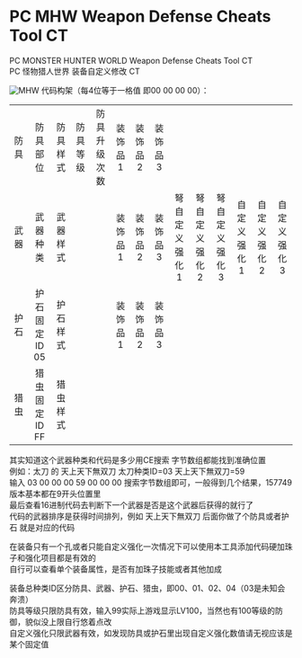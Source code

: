 # PC MHW Weapon Defense Cheats Tool CT
PC MONSTER HUNTER WORLD Weapon Defense Cheats Tool CT</br>
PC 怪物猎人世界 装备自定义修改 CT

<img src="https://i.imgur.com/VvOreGb.png" alt="MHW"/>
代码构架（每4位等于一格值 即00 00 00 00）：<br>
<table>
  <tbody>
    <tr>
      <td><div align="center">防具</div></td>
      <td><div align="center">防具部位</div></td>
      <td><div align="center">防具样式</div></td>
      <td><div align="center">防具等级</div></td>
      <td><div align="center">防具升级次数</div></td>
      <td><div align="center">装饰品1</div></td>
      <td><div align="center">装饰品2</div></td>
      <td><div align="center">装饰品3</div></td>
      <td></td>
      <td></td>
      <td></td>
      <td></td>
      <td></td>
      <td></td>
    </tr>
    <tr>
      <td><div align="center">武器</div></td>
      <td><div align="center">武器种类</div></td>
      <td><div align="center">武器样式</div></td>
      <td></td>
      <td></td>
      <td><div align="center">装饰品1</div></td>
      <td><div align="center">装饰品2</div></td>
      <td><div align="center">装饰品3</div></td>
      <td><div align="center">弩自定义强化1</div></td>
      <td><div align="center">弩自定义强化2</div></td>
      <td><div align="center">弩自定义强化3</div></td>
      <td><div align="center">自定义强化1</div></td>
      <td><div align="center">自定义强化2</div></td>
      <td><div align="center">自定义强化3</div></td>
    </tr>
    <tr>
      <td><div align="center">护石</div></td>
      <td><div align="center">护石固定ID 05</div></td>
      <td><div align="center">护石样式</div></td>
      <td></td>
      <td></td>
      <td><div align="center">装饰品1</div></td>
      <td><div align="center">装饰品2</div></td>
      <td><div align="center">装饰品3</div></td>
      <td></td>
      <td></td>
      <td></td>
      <td></td>
      <td></td>
      <td></td>
    </tr>
    <tr>
      <td><div align="center">猎虫</div></td>
      <td><div align="center">猎虫固定ID FF</div></td>
      <td><div align="center">猎虫样式</div></td>
      <td></td>
      <td></td>
      <td></td>
      <td></td>
      <td></td>
      <td></td>
      <td></td>
      <td></td>
      <td></td>
      <td></td>
      <td></td>
    </tr>
  </tbody>
</table>
其实知道这个武器种类和代码是多少用CE搜索 字节数组都能找到准确位置<br>
例如：太刀 的 天上天下無双刀 太刀种类ID=03 天上天下無双刀=59<br>
输入 03 00 00 00 59 00 00 00 搜索字节数组即可，一般得到几个结果，157749版本基本都在9开头位置里<br>
最后查看16进制代码去判断下一个武器是否是这个武器后获得的就行了<br>
代码的武器排序是获得时间排列，例如 天上天下無双刀 后面你做了个防具或者护石 就是对应的代码<br>

在装备只有一个孔或者只能自定义强化一次情况下可以使用本工具添加代码硬加珠子和强化项目都是有效的<br>
自行可以查看单个装备属性，是否有加珠子技能或者其他加成

装备总种类ID区分防具、武器、护石、猎虫，即00、01、02、04（03是未知会奔溃）<br>
防具等级只限防具有效，输入99实际上游戏显示LV100，当然也有100等级的防御，貌似没上限自行悠着点改<br>
自定义强化只限武器有效，如发现防具或护石里出现自定义强化数值请无视应该是某个固定值<br>
